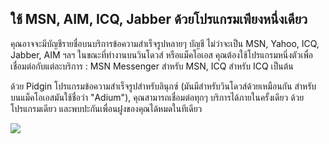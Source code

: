 <?php require("../../entete.php"); ?> <?php require("../../base.php"); ?> <?php require("../../fonctions.php"); ?>

<div id="corps">

<h2>ใช้ MSN, AIM, ICQ, Jabber ด้วยโปรแกรมเพียงหนึ่งเดียว</h2>

<p>คุณอาจจะมีบัญชีรายชื่อบนบริการข้อความสำเร็จรูปหลายๆ บัญชี ไม่ว่าจะเป็น MSN, Yahoo, ICQ, Jabber, AIM ฯลฯ ในขณะที่ทำงานบนวินโดวส์ หรือแม็คโอเอส คุณต้องใช้โปรแกรมหนึ่งตัวเพื่อเชื่อมต่อกับแต่ละบริการ : MSN Messenger สำหรับ MSN, ICQ สำหรับ ICQ เป็นต้น</p>

<p>ด้วย Pidgin โปรแกรมข้อความสำเร็จรูปสำหรับลินุกซ์ (มันมีสำหรับวินโดวส์ด้วยเหมือนกัน สำหรับบนแม็คโอเอสมันใช้ชื่อว่า "Adium"), คุณสามารถเชื่อมต่อทุกๆ บริการได้ภายในครั้งเดียว ด้วยโปรแกรมเดียว และพบปะกันเพื่อนฝูงของคุณได้หมดในทีเดียว</p>

<img src="Images/gaim_im_services.png" />

</div>  
